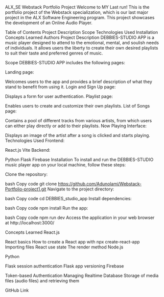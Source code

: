 ALX_SE Webstack Portfolio Project
Welcome to MY Last run! This is the portfolio project of the Webstack specialization, which is our last major project in the ALX Software Engineering program. This project showcases the development of an Online Audio Player.


Table of Contents
Project Description
Scope
Technologies Used
Installation
Concepts Learned
Authors
Project Description
DEBBIES-STUDIO APP is a music player designed to attend to the emotional, mental, and soulish needs of individuals. It allows users the liberty to create their own desired playlists to suit their taste and preferred genres of music.

Scope
DEBBIES-STUDIO APP includes the following pages:

Landing page:

Welcomes users to the app and provides a brief description of what they stand to benefit from using it.
Login and Sign Up page:

Displays a form for user authentication.
Playlist page:

Enables users to create and customize their own playlists.
List of Songs page:

Contains a pool of different tracks from various artists, from which users can either play directly or add to their playlists.
Now Playing Interface:

Displays an image of the artist after a song is clicked and starts playing.
Technologies Used
Frontend:

React.js
Vite
Backend:

Python
Flask
Firebase
Installation
To install and run the DEBBIES-STUDIO music player app on your local machine, follow these steps:

Clone the repository:

bash
Copy code
git clone https://github.com/Adunolami/Webstack-Portfolio-project1.git
Navigate to the project directory:

bash
Copy code
cd DEBBIES_studio_app
Install dependencies:

bash
Copy code
npm install
Run the app:

bash
Copy code
npm run dev
Access the application in your web browser at http://localhost:3000/

Concepts Learned
React.js

React basics
How to create a React app with npx create-react-app <name>
Importing files
React use state
The render method
Node.js

Python

Flask session authentication
Flask app versioning
Firebase

Token-based Authentication
Managing Realtime Database
Storage of media files (audio files) and retrieving them

GitHub
Link
